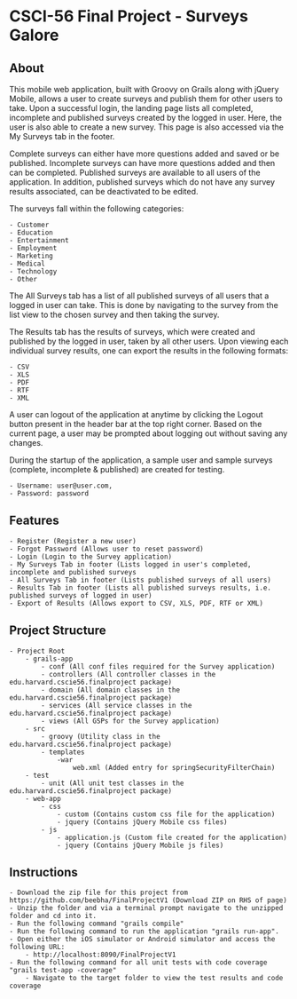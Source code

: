 CSCI-56 Final Project - Surveys Galore
========================================

About
------

This mobile web application, built with Groovy on Grails along with jQuery Mobile,
allows a user to create surveys and publish them for other users to take.
Upon a successful login, the landing page lists all completed, incomplete and published surveys created by the logged in user.
Here, the user is also able to create a new survey.
This page is also accessed via the My Surveys tab in the footer.

Complete surveys can either have more questions added and saved or be published.
Incomplete surveys can have more questions added and then can be completed.
Published surveys are available to all users of the application.
In addition, published surveys which do not have any survey results associated, can be deactivated to be edited.

The surveys fall within the following categories:

    - Customer
    - Education
    - Entertainment
    - Employment
    - Marketing
    - Medical
    - Technology
    - Other

The All Surveys tab has a list of all published surveys of all users that a logged in user can take.
This is done by navigating to the survey from the list view to the chosen survey and then taking the survey.

The Results tab has the results of surveys, which were created and published by the logged in user, taken by all other users.
Upon viewing each individual survey results, one can export the results in the following formats:

    - CSV
    - XLS
    - PDF
    - RTF
    - XML

A user can logout of the application at anytime by clicking the Logout button present in the header bar at the top right corner.
Based on the current page, a user may be prompted about logging out without saving any changes.

During the startup of the application, a sample user and sample surveys (complete, incomplete & published) are created for testing.

    - Username: user@user.com,
    - Password: password


Features
---------

    - Register (Register a new user)
    - Forgot Password (Allows user to reset password)
    - Login (Login to the Survey application)
    - My Surveys Tab in footer (Lists logged in user's completed, incomplete and published surveys
    - All Surveys Tab in footer (Lists published surveys of all users)
    - Results Tab in footer (Lists all published surveys results, i.e. published surveys of logged in user)
    - Export of Results (Allows export to CSV, XLS, PDF, RTF or XML)


Project Structure
------------------

    - Project Root
        - grails-app
            - conf (All conf files required for the Survey application)
            - controllers (All controller classes in the edu.harvard.cscie56.finalproject package)
            - domain (All domain classes in the edu.harvard.cscie56.finalproject package)
            - services (All service classes in the edu.harvard.cscie56.finalproject package)
            - views (All GSPs for the Survey application)
        - src
            - groovy (Utility class in the edu.harvard.cscie56.finalproject package)
            - templates
                -war
                    web.xml (Added entry for springSecurityFilterChain)
        - test
            - unit (All unit test classes in the edu.harvard.cscie56.finalproject package)
        - web-app
            - css
                - custom (Contains custom css file for the application)
                - jquery (Contains jQuery Mobile css files)
            - js
                - application.js (Custom file created for the application)
                - jquery (Contains jQuery Mobile js files)


Instructions
-------------

    - Download the zip file for this project from https://github.com/beebha/FinalProjectV1 (Download ZIP on RHS of page)
    - Unzip the folder and via a terminal prompt navigate to the unzipped folder and cd into it.
    - Run the following command "grails compile"
    - Run the following command to run the application "grails run-app".
    - Open either the iOS simulator or Android simulator and access the following URL:
        - http://localhost:8090/FinalProjectV1
    - Run the following command for all unit tests with code coverage "grails test-app -coverage"
        - Navigate to the target folder to view the test results and code coverage
